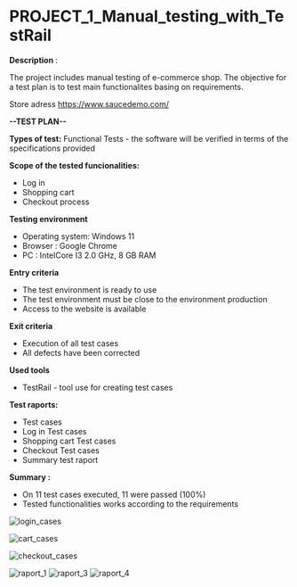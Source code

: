 # **PROJECT_1_Manual_testing_with_TestRail**

**Description** :

The project includes manual testing of e-commerce shop. The objective for a test plan is to test main functionalites basing on requirements. 

Store adress https://www.saucedemo.com/

**--TEST PLAN--**

**Types of test:**
 Functional Tests -  the software will be verified in terms of the specifications provided
 
 **Scope of the tested funcionalities:**
 - Log in   
 - Shopping cart 
 - Checkout process


**Testing environment**
- Operating system: Windows 11
- Browser : Google Chrome 
- PC : IntelCore  I3 2.0 GHz, 8 GB RAM


**Entry criteria**
- The test environment is ready to use
- The test environment must be close to the environment production
- Access to the website  is available


**Exit criteria**
- Execution of all test cases
- All defects have been corrected


**Used tools**
- TestRail - tool use for creating test cases


**Test raports:**
- Test cases
- Log in Test cases
- Shopping cart Test cases
- Checkout Test cases
- Summary test raport 


**Summary :**
- On 11 test cases executed, 11 were passed (100%)
- Tested functionalities works according to the requirements 

![login_cases](https://github.com/user-attachments/assets/1f3712dc-44e2-417a-9de0-e2af83ff8f06)

![cart_cases](https://github.com/user-attachments/assets/19f7db00-818c-4d77-a2ea-7751fe68d1e3)

![checkout_cases](https://github.com/user-attachments/assets/3b00d1fb-cd9b-4d41-992d-0bb6effb0e23)

![raport_1](https://github.com/user-attachments/assets/10907967-1f59-4823-bdb8-7c8671cc8d4e)
![raport_3](https://github.com/user-attachments/assets/b23f0156-32a6-4e29-8174-4f22acd6d855)
![raport_4](https://github.com/user-attachments/assets/bbcb67df-a6bd-4f25-8da0-d1eb11f1a1a7)


